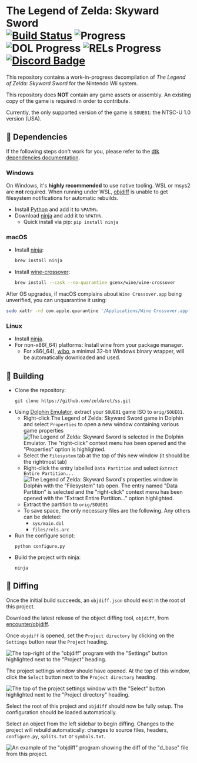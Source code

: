 The Legend of Zelda: Skyward Sword  
[![Build Status]][actions] ![Progress] ![DOL Progress] ![RELs Progress] [![Discord Badge]][discord]
=============

[Build Status]: https://github.com/zeldaret/ss/actions/workflows/build.yml/badge.svg
[actions]: https://github.com/zeldaret/ss/actions/workflows/build.yml
[Progress]: https://decomp.dev/zeldaret/ss.svg?mode=shield&measure=code&label=Code
[DOL Progress]: https://decomp.dev/zeldaret/ss.svg?mode=shield&measure=code&category=dol&label=DOL
[RELs Progress]: https://decomp.dev/zeldaret/ss.svg?mode=shield&measure=code&category=modules&label=RELs
[Discord Badge]: https://img.shields.io/discord/688807550715560050?color=%237289DA&logo=discord&logoColor=%23FFFFFF
[discord]: https://discord.zelda64.dev

This repository contains a work-in-progress decompilation of *The Legend of Zelda: Skyward Sword*
for the Nintendo Wii system.

This repository does **NOT** contain any game assets or assembly. An existing copy of the game is
required in order to contribute.

Currently, the only supported version of the game is `SOUE01`: the NTSC-U 1.0 version (USA).

## 🔗 Dependencies

If the following steps don't work for you, please refer to the
[dtk dependencies documentation](https://github.com/encounter/dtk-template/blob/main/docs/dependencies.md).

### Windows

On Windows, it's **highly recommended** to use native tooling. WSL or msys2 are **not** required.
When running under WSL, [objdiff](https://github.com/encounter/objdiff) is unable to get filesystem
notifications for automatic rebuilds.

- Install [Python](https://www.python.org/downloads/) and add it to `%PATH%`.
- Download [ninja](https://github.com/ninja-build/ninja/releases) and add it to `%PATH%`.
  - Quick install via pip: `pip install ninja`

### macOS

- Install [ninja](https://github.com/ninja-build/ninja/wiki/Pre-built-Ninja-packages):

  ```sh
  brew install ninja
  ```

- Install [wine-crossover](https://github.com/Gcenx/homebrew-wine):

  ```sh
  brew install --cask --no-quarantine gcenx/wine/wine-crossover
  ```

After OS upgrades, if macOS complains about `Wine Crossover.app` being unverified, you can
unquarantine it using:

  ```sh
  sudo xattr -rd com.apple.quarantine '/Applications/Wine Crossover.app'
  ```

### Linux

- Install [ninja](https://github.com/ninja-build/ninja/wiki/Pre-built-Ninja-packages).
- For non-x86(_64) platforms: Install wine from your package manager.
  - For x86(_64), [wibo](https://github.com/decompals/wibo), a minimal 32-bit Windows binary
    wrapper, will be automatically downloaded and used.

## 🔧 Building

- Clone the repository:
  ```
  git clone https://github.com/zeldaret/ss.git
  ```
- Using [Dolphin Emulator](https://dolphin-emu.org/), extract your `SOUE01` game ISO to `orig/SOUE01`.
  - Right-click The Legend of Zelda: Skyward Sword game in Dolphin and select `Properties` to open
    a new window containing various game properties
![The Legend of Zelda: Skyward Sword is selected in the Dolphin Emulator. The "right-click" context menu has been opened and the "Properties" option is highlighted.](assets/dolphin-game-properties.png)
  - Select the `Filesystem` tab at the top of this new window (it should be the rightmost tab)
  - Right-click the entry labelled `Data Partition` and select `Extract Entire Partition...`
![The Legend of Zelda: Skyward Sword's properties window in Dolphin with the "Filesystem" tab open. The entry named "Data Partition" is selected and the "right-click" context menu has been opened with the "Extract Entire Partition..." option highlighted.](assets/dolphin-extract-entire-partition.png)
  - Extract the partition to `orig/SOUE01`
  - To save space, the only necessary files are the following. Any others can be deleted:
    - `sys/main.dol`
    - `files/rels.arc`
- Run the configure script:
  ```
  python configure.py
  ```
- Build the project with ninja:
  ```
  ninja
  ```

## 🔬 Diffing

Once the initial build succeeds, an `objdiff.json` should exist in the root of this project.

Download the latest release of the object diffing tool, `objdiff`, from
[encounter/objdiff](https://github.com/encounter/objdiff).

Once `objdiff` is opened, set the `Project directory` by clicking on the `Settings` button near the
`Project` heading.

![The top-right of the "objdiff" program with the "Settings" button highlighted next to the "Project" heading.](assets/objdiff-project-settings.png)

The project settings window should have opened. At the top of this window, click the `Select`
button next to the `Project directory` heading.

![The top of the project settings window with the "Select" button highlighted next to the "Project directory" heading.](assets/objdiff-project-directory.png)

Select the root of this project and `objdiff` should now be fully setup. The configuration should be loaded automatically.

Select an object from the left sidebar to begin diffing. Changes to the project will rebuild automatically: changes to source files, headers, `configure.py`, `splits.txt` or `symbols.txt`.

![An example of the "objdiff" program showing the diff of the "d_base" file from this project.](assets/objdiff-example.png)
